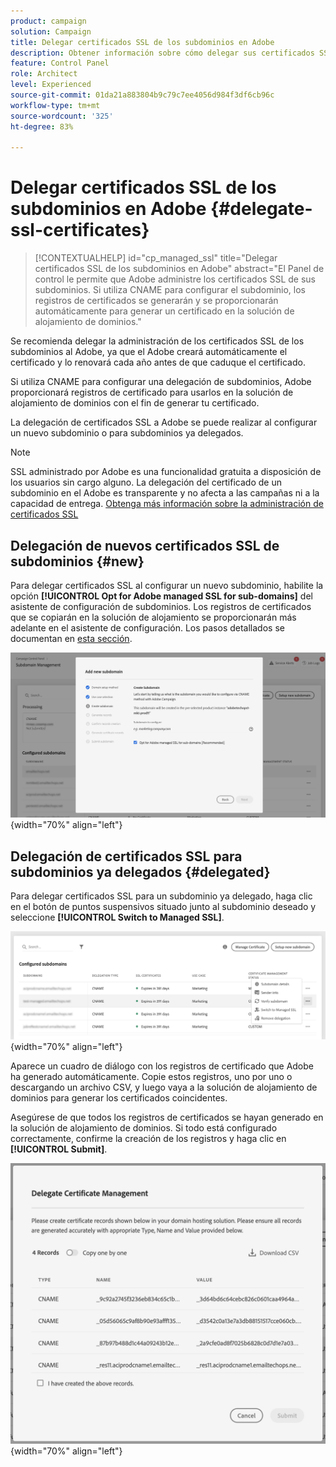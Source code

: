```yaml
---
product: campaign
solution: Campaign
title: Delegar certificados SSL de los subdominios en Adobe
description: Obtener información sobre cómo delegar sus certificados SSL de los subdominios a Adobe
feature: Control Panel
role: Architect
level: Experienced
source-git-commit: 01da21a883804b9c79c7ee4056d984f3df6cb96c
workflow-type: tm+mt
source-wordcount: '325'
ht-degree: 83%

---
```


# Delegar certificados SSL de los subdominios en Adobe {#delegate-ssl-certificates}

>[!CONTEXTUALHELP]
>id="cp_managed_ssl"
>title="Delegar certificados SSL de los subdominios en Adobe"
>abstract="El Panel de control le permite que Adobe administre los certificados SSL de sus subdominios. Si utiliza CNAME para configurar el subdominio, los registros de certificados se generarán y se proporcionarán automáticamente para generar un certificado en la solución de alojamiento de dominios."

Se recomienda delegar la administración de los certificados SSL de los subdominios al Adobe, ya que el Adobe creará automáticamente el certificado y lo renovará cada año antes de que caduque el certificado.

Si utiliza CNAME para configurar una delegación de subdominios, Adobe proporcionará registros de certificado para usarlos en la solución de alojamiento de dominios con el fin de generar tu certificado.

La delegación de certificados SSL a Adobe se puede realizar al configurar un nuevo subdominio o para subdominios ya delegados.

>[!NOTE]
>
>SSL administrado por Adobe es una funcionalidad gratuita a disposición de los usuarios sin cargo alguno. La delegación del certificado de un subdominio en el Adobe es transparente y no afecta a las campañas ni a la capacidad de entrega. [Obtenga más información sobre la administración de certificados SSL](monitoring-ssl-certificates.md#management)


## Delegación de nuevos certificados SSL de subdominios {#new}

Para delegar certificados SSL al configurar un nuevo subdominio, habilite la opción **[!UICONTROL Opt for Adobe managed SSL for sub-domains]** del asistente de configuración de subdominios. Los registros de certificados que se copiarán en la solución de alojamiento se proporcionarán más adelante en el asistente de configuración. Los pasos detallados se documentan en [esta sección](setting-up-new-subdomain.md).

![](assets/cname-adobe-managed.png){width="70%" align="left"}

## Delegación de certificados SSL para subdominios ya delegados {#delegated}

Para delegar certificados SSL para un subdominio ya delegado, haga clic en el botón de puntos suspensivos situado junto al subdominio deseado y seleccione **[!UICONTROL Switch to Managed SSL]**.

![](assets/delegate-ssl-list.png){width="70%" align="left"}

Aparece un cuadro de diálogo con los registros de certificado que Adobe ha generado automáticamente. Copie estos registros, uno por uno o descargando un archivo CSV, y luego vaya a la solución de alojamiento de dominios para generar los certificados coincidentes.

Asegúrese de que todos los registros de certificados se hayan generado en la solución de alojamiento de dominios. Si todo está configurado correctamente, confirme la creación de los registros y haga clic en **[!UICONTROL Submit]**.

![](assets/delegate-ssl.png){width="70%" align="left"}
